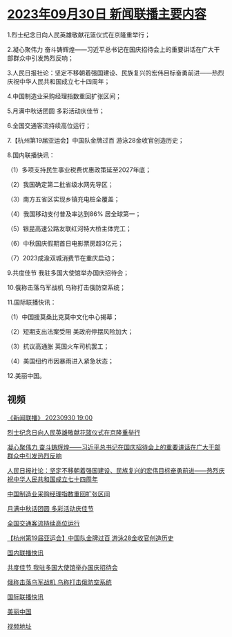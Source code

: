 # [2023年09月30日 新闻联播主要内容](https://tv.cctv.com/lm/xwlb/day/20230930.shtml)

1.烈士纪念日向人民英雄敬献花篮仪式在京隆重举行；

2.凝心聚伟力 奋斗铸辉煌——习近平总书记在国庆招待会上的重要讲话在广大干部群众中引发热烈反响；

3.人民日报社论：坚定不移朝着强国建设、民族复兴的宏伟目标奋勇前进——热烈庆祝中华人民共和国成立七十四周年；

4.中国制造业采购经理指数重回扩张区间；

5.月满中秋话团圆 多彩活动庆佳节；

6.全国交通客流持续高位运行；

7.【杭州第19届亚运会】中国队金牌过百 游泳28金收官创造历史；

8.国内联播快讯：

（1）多项支持民生事业税费优惠政策延至2027年底；

（2）我国确定第二批省级水网先导区；

（3）南方五省区实现乡镇充电桩全覆盖；

（4）我国移动支付普及率达到86% 居全球第一；

（5）银昆高速公路友联红河特大桥主体完工；

（6）中秋国庆假期首日电影票房超3亿元；

（7）2023成渝双城消费节在重庆启动；

9.共度佳节 我驻多国大使馆举办国庆招待会；

10.俄称击落乌军战机 乌称打击俄防空系统；

11.国际联播快讯：

（1）中国援莫桑比克莫中文化中心揭幕；

（2）短期支出法案受阻 美政府停摆风险加大；

（3）抗议高通胀 英国火车司机罢工；

（4）美国纽约市因暴雨进入紧急状态；

12.美丽中国。

## 视频

[《新闻联播》 20230930 19:00](https://tv.cctv.com/2023/09/30/VIDE3NEkFJHgNn6MBr0HlnCe230930.shtml)

[烈士纪念日向人民英雄敬献花篮仪式在京隆重举行](https://tv.cctv.com/2023/09/30/VIDEeBtwObUmmOMvLNaTaZda230930.shtml)

[凝心聚伟力 奋斗铸辉煌——习近平总书记在国庆招待会上的重要讲话在广大干部群众中引发热烈反响](https://tv.cctv.com/2023/09/30/VIDErRnVT2egVvG8gwf9xj9D230930.shtml)

[人民日报社论：坚定不移朝着强国建设、民族复兴的宏伟目标奋勇前进——热烈庆祝中华人民共和国成立七十四周年](https://tv.cctv.com/2023/09/30/VIDEHzMtS9MJjcOgmwEo71SR230930.shtml)

[中国制造业采购经理指数重回扩张区间](https://tv.cctv.com/2023/09/30/VIDEMamimgdKTxkwPNUDKzGS230930.shtml)

[月满中秋话团圆 多彩活动庆佳节](https://tv.cctv.com/2023/09/30/VIDEvJdMYoFM6DzXqHHJ7QXa230930.shtml)

[全国交通客流持续高位运行](https://tv.cctv.com/2023/09/30/VIDEsl6pgs0fKa3ZhwZM1W2I230930.shtml)

[【杭州第19届亚运会】中国队金牌过百 游泳28金收官创造历史](https://tv.cctv.com/2023/09/30/VIDE4yVFFKTIGiGVm3fxbMfn230930.shtml)

[国内联播快讯](https://tv.cctv.com/2023/09/30/VIDE8DUwSRDSSczpuYRMxcW0230930.shtml)

[共度佳节 我驻多国大使馆举办国庆招待会](https://tv.cctv.com/2023/09/30/VIDEkGUQ7X7ujQYeoZ2b1PKl230930.shtml)

[俄称击落乌军战机 乌称打击俄防空系统](https://tv.cctv.com/2023/09/30/VIDEc6cmLqkgwwhfXdOVKuuE230930.shtml)

[国际联播快讯](https://tv.cctv.com/2023/09/30/VIDEKijEGo1WWeAGrPpFgFPW230930.shtml)

[美丽中国](https://tv.cctv.com/2023/09/30/VIDEmJB1bef3U88ITVAscvlS230930.shtml)

[视频地址](https://tv.cctv.com/lm/xwlb/day/20230930.shtml) 

